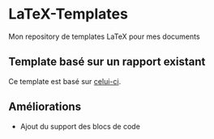 # LaTeX-Templates
Mon repository de templates LaTeX pour mes documents

## Template basé sur un rapport existant
Ce template est basé sur [celui-ci](https://www.overleaf.com/latex/templates/rapport-ecl-template/qjqmkcfhzztk).

## Améliorations 
- Ajout du support des blocs de code
